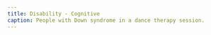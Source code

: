 ```yaml
---
title: Disability - Cognitive
caption: People with Down syndrome in a dance therapy session.
---
```

